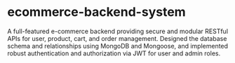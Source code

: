 # ecommerce-backend-system
A full-featured e-commerce backend providing secure and modular RESTful APIs for user, product, cart, and order management. Designed the database schema and relationships using MongoDB and Mongoose, and implemented robust authentication and authorization via JWT for user and admin roles.
